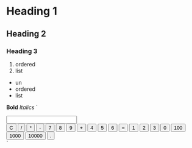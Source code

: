 # Heading 1
## Heading 2
### Heading 3

1. ordered
1. list

- un 
- ordered
- list 

**Bold**
*Italics*
`<!DOCTYPE html>
<html lang="en">
<head>
    <meta charset="UTF-8">
    <meta http-equiv="X-UA-Compatible" content="IE=edge">
    <meta name="viewport" content="width=device-width, initial-scale=0.75">
    <title>Basic Calculator</title>
    <link rel="stylesheet" href="Colors.css">
</head>
<body>
    <div class="calculator">
        <input type="text" id="result" readonly>
        <div class="buttons">
            <button class="clear">C</button>
            <button class="operator">/</button>
            <button class="operator">*</button>
            <button class="operator">-</button>
            <button class="number">7</button>
            <button class="number">8</button>
            <button class="number">9</button>
            <button class="operator">+</button>
            <button class="number">4</button>
            <button class="number">5</button>
            <button class="number">6</button>
            <button class="equals">=</button>
            <button class="number">1</button>
            <button class="number">2</button>
            <button class="number">3</button>
            <button class="number">0</button>
            <button class="number">100</button>
            <button class="number">1000</button>
            <button class="number">10000</button>
            <button class="decimal">.</button>
        </div>
    </div>
    <script src="Math.js"></script>
</body>
</html>`


